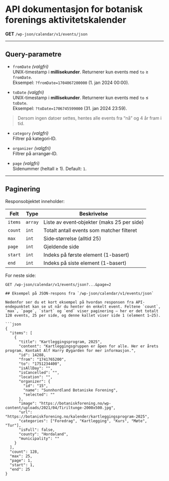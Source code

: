 # API dokumentasjon for botanisk forenings aktivitetskalender

**GET** `/wp-json/calendar/v1/events/json`

---

## Query-parametre

- `fromDate` _(valgfri)_  
  UNIX-timestamp i **millisekunder**. Returnerer kun events med `to` ≥ `fromDate`.  
  Eksempel: `?fromDate=1704067200000` (1. jan 2024 00:00).

- `toDate` _(valgfri)_  
  UNIX-timestamp i **millisekunder**. Returnerer kun events med `to` ≤ `toDate`.  
  Eksempel: `?toDate=1706745599000` (31. jan 2024 23:59).

> Dersom ingen datoer settes, hentes alle events fra “nå” og 4 år fram i tid.

- `category` _(valgfri)_  
  Filtrer på kategori‐ID.

- `organizer` _(valgfri)_  
  Filtrer på arrangør‐ID.

- `page` _(valgfri)_  
  Sidenummer (heltall ≥ 1). Default: `1`.

---

## Paginering

Responsobjektet inneholder:

| Felt    | Type    | Beskrivelse                               |
| ------- | ------- | ----------------------------------------- |
| `items` | `array` | Liste av event‐objekter (maks 25 per side)|
| `count` | `int`   | Totalt antall events som matcher filteret |
| `max`   | `int`   | Side‐størrelse (alltid 25)                |
| `page`  | `int`   | Gjeldende side                            |
| `start` | `int`   | Indeks på første element (1-basert)       |
| `end`   | `int`   | Indeks på siste element (1-basert)        |

For neste side:  
```http
GET /wp-json/calendar/v1/events/json?...&page=2

## Eksempel på JSON-respons fra `/wp-json/calendar/v1/events/json`

Nedenfor ser du et kort eksempel på hvordan responsen fra API-endepunktet kan se ut når du henter én enkelt event. Feltene `count`, `max`, `page`, `start` og `end` viser paginering — her er det totalt 128 events, 25 per side, og denne kallet viser side 1 (element 1–25).

```json
{
  "items": [
    {
      "title": "Kartleggingsprogram, 2025",
      "content": "Kartleggingsgruppen er åpen for alle. Her er årets program. Kontakt Alf Harry Øygarden for mer informasjon.",
      "id": 14288,
      "from": "1741765200",
      "to": "1751234400",
      "isAllDay": "",
      "isCancelled": "",
      "location": "",
      "organizer": {
        "id": "15",
        "name": "Sunnhordland Botaniske Forening",
        "selected": ""
      },
      "image": "https://botaniskforening.no/wp-content/uploads/2021/04/Tiriltunge-2000x500.jpg",
      "url": "https://botaniskforening.no/kalender/kartleggingsprogram-2025",
      "categories": ["Foredrag", "Kartlegging", "Kurs", "Møte", "Tur"],
      "isFull": false,
      "county": "Hordaland",
      "municipality": ""
    }
  ],
  "count": 128,
  "max": 25,
  "page": 1,
  "start": 1,
  "end": 25
}
